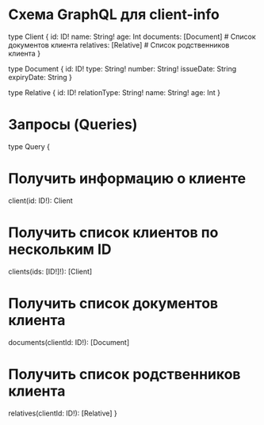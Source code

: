# Схема GraphQL для client-info
type Client {
  id: ID!
  name: String!
  age: Int
  documents: [Document] # Список документов клиента
  relatives: [Relative] # Список родственников клиента
}

type Document {
  id: ID!
  type: String!
  number: String!
  issueDate: String
  expiryDate: String
}

type Relative {
  id: ID!
  relationType: String!
  name: String!
  age: Int
}

# Запросы (Queries)
type Query {
  # Получить информацию о клиенте
  client(id: ID!): Client

  # Получить список клиентов по нескольким ID
  clients(ids: [ID!]!): [Client]

  # Получить список документов клиента
  documents(clientId: ID!): [Document]

  # Получить список родственников клиента
  relatives(clientId: ID!): [Relative]
}

